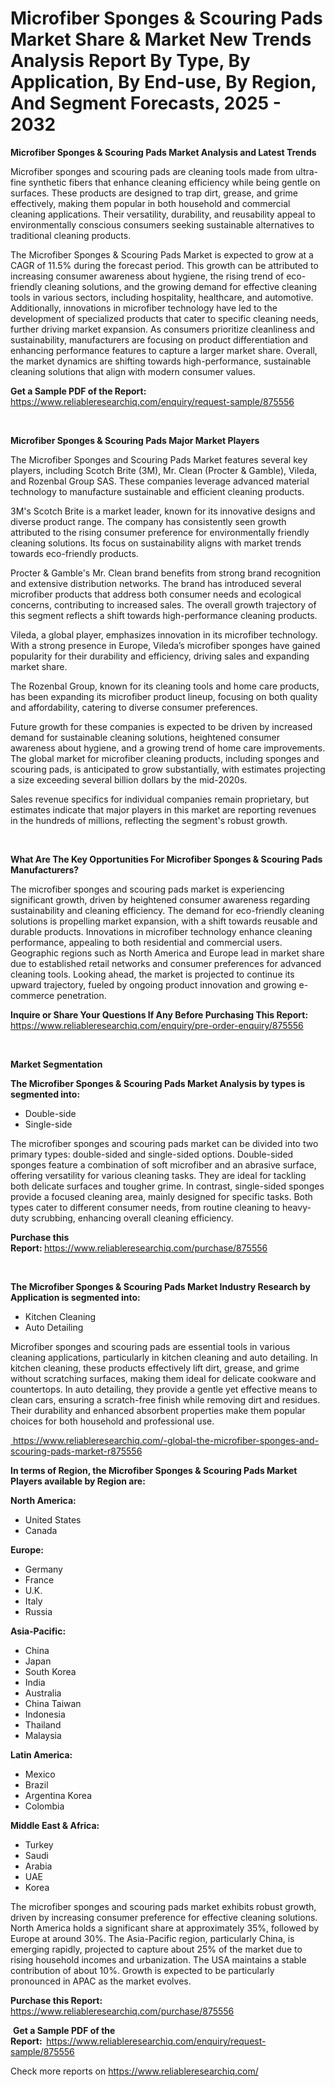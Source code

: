 <p><h1>Microfiber Sponges & Scouring Pads Market Share & Market New Trends Analysis Report By Type, By Application, By End-use, By Region, And Segment Forecasts, 2025 - 2032</h1></p><p><strong>Microfiber Sponges & Scouring Pads Market Analysis and Latest Trends</strong></p>
<p><p>Microfiber sponges and scouring pads are cleaning tools made from ultra-fine synthetic fibers that enhance cleaning efficiency while being gentle on surfaces. These products are designed to trap dirt, grease, and grime effectively, making them popular in both household and commercial cleaning applications. Their versatility, durability, and reusability appeal to environmentally conscious consumers seeking sustainable alternatives to traditional cleaning products.</p><p>The Microfiber Sponges & Scouring Pads Market is expected to grow at a CAGR of 11.5% during the forecast period. This growth can be attributed to increasing consumer awareness about hygiene, the rising trend of eco-friendly cleaning solutions, and the growing demand for effective cleaning tools in various sectors, including hospitality, healthcare, and automotive. Additionally, innovations in microfiber technology have led to the development of specialized products that cater to specific cleaning needs, further driving market expansion. As consumers prioritize cleanliness and sustainability, manufacturers are focusing on product differentiation and enhancing performance features to capture a larger market share. Overall, the market dynamics are shifting towards high-performance, sustainable cleaning solutions that align with modern consumer values.</p></p>
<p><strong>Get a Sample PDF of the Report:&nbsp;</strong> <a href="https://www.reliableresearchiq.com/enquiry/request-sample/875556?utm_campaign=2883&utm_medium=2&utm_source=Github&utm_content=ia&utm_term=21032025&utm_id=microfiber-sponges-scouring-pads">https://www.reliableresearchiq.com/enquiry/request-sample/875556</a></p>
<p>&nbsp;</p>
<p><strong>Microfiber Sponges & Scouring Pads Major Market Players</strong></p>
<p><p>The Microfiber Sponges and Scouring Pads Market features several key players, including Scotch Brite (3M), Mr. Clean (Procter & Gamble), Vileda, and Rozenbal Group SAS. These companies leverage advanced material technology to manufacture sustainable and efficient cleaning products. </p><p>3M's Scotch Brite is a market leader, known for its innovative designs and diverse product range. The company has consistently seen growth attributed to the rising consumer preference for environmentally friendly cleaning solutions. Its focus on sustainability aligns with market trends towards eco-friendly products.</p><p>Procter & Gamble's Mr. Clean brand benefits from strong brand recognition and extensive distribution networks. The brand has introduced several microfiber products that address both consumer needs and ecological concerns, contributing to increased sales. The overall growth trajectory of this segment reflects a shift towards high-performance cleaning products.</p><p>Vileda, a global player, emphasizes innovation in its microfiber technology. With a strong presence in Europe, Vileda’s microfiber sponges have gained popularity for their durability and efficiency, driving sales and expanding market share.</p><p>The Rozenbal Group, known for its cleaning tools and home care products, has been expanding its microfiber product lineup, focusing on both quality and affordability, catering to diverse consumer preferences.</p><p>Future growth for these companies is expected to be driven by increased demand for sustainable cleaning solutions, heightened consumer awareness about hygiene, and a growing trend of home care improvements. The global market for microfiber cleaning products, including sponges and scouring pads, is anticipated to grow substantially, with estimates projecting a size exceeding several billion dollars by the mid-2020s.</p><p>Sales revenue specifics for individual companies remain proprietary, but estimates indicate that major players in this market are reporting revenues in the hundreds of millions, reflecting the segment's robust growth.</p></p>
<p>&nbsp;</p>
<p><strong>What Are The Key Opportunities For Microfiber Sponges & Scouring Pads Manufacturers?</strong></p>
<p><p>The microfiber sponges and scouring pads market is experiencing significant growth, driven by heightened consumer awareness regarding sustainability and cleaning efficiency. The demand for eco-friendly cleaning solutions is propelling market expansion, with a shift towards reusable and durable products. Innovations in microfiber technology enhance cleaning performance, appealing to both residential and commercial users. Geographic regions such as North America and Europe lead in market share due to established retail networks and consumer preferences for advanced cleaning tools. Looking ahead, the market is projected to continue its upward trajectory, fueled by ongoing product innovation and growing e-commerce penetration.</p></p>
<p><strong>Inquire or Share Your Questions If Any Before Purchasing This Report:</strong> <a href="https://www.reliableresearchiq.com/enquiry/pre-order-enquiry/875556?utm_campaign=2883&utm_medium=2&utm_source=Github&utm_content=ia&utm_term=21032025&utm_id=microfiber-sponges-scouring-pads">https://www.reliableresearchiq.com/enquiry/pre-order-enquiry/875556</a></p>
<p>&nbsp;</p>
<p><strong>Market Segmentation</strong></p>
<p><strong>The Microfiber Sponges & Scouring Pads Market Analysis by types is segmented into:</strong></p>
<p><ul><li>Double-side</li><li>Single-side</li></ul></p>
<p><p>The microfiber sponges and scouring pads market can be divided into two primary types: double-sided and single-sided options. Double-sided sponges feature a combination of soft microfiber and an abrasive surface, offering versatility for various cleaning tasks. They are ideal for tackling both delicate surfaces and tougher grime. In contrast, single-sided sponges provide a focused cleaning area, mainly designed for specific tasks. Both types cater to different consumer needs, from routine cleaning to heavy-duty scrubbing, enhancing overall cleaning efficiency.</p></p>
<p><strong>Purchase this Report:&nbsp;</strong><a href="https://www.reliableresearchiq.com/purchase/875556?utm_campaign=2883&utm_medium=2&utm_source=Github&utm_content=ia&utm_term=21032025&utm_id=microfiber-sponges-scouring-pads">https://www.reliableresearchiq.com/purchase/875556</a></p>
<p>&nbsp;</p>
<p><strong>The Microfiber Sponges & Scouring Pads Market Industry Research by Application is segmented into:</strong></p>
<p><ul><li>Kitchen Cleaning</li><li>Auto Detailing</li></ul></p>
<p><p>Microfiber sponges and scouring pads are essential tools in various cleaning applications, particularly in kitchen cleaning and auto detailing. In kitchen cleaning, these products effectively lift dirt, grease, and grime without scratching surfaces, making them ideal for delicate cookware and countertops. In auto detailing, they provide a gentle yet effective means to clean cars, ensuring a scratch-free finish while removing dirt and residues. Their durability and enhanced absorbent properties make them popular choices for both household and professional use.</p></p>
<p><a href="https://www.reliableresearchiq.com/-global-the-microfiber-sponges-and-scouring-pads-market-r875556?utm_campaign=2883&utm_medium=2&utm_source=Github&utm_content=ia&utm_term=21032025&utm_id=microfiber-sponges-scouring-pads">&nbsp;https://www.reliableresearchiq.com/-global-the-microfiber-sponges-and-scouring-pads-market-r875556</a></p>
<p><strong>In terms of Region, the Microfiber Sponges & Scouring Pads Market Players available by Region are:</strong></p>
<p>
    <p> <strong> North America: </strong>
        <ul>
            <li>United States</li>
            <li>Canada</li>
        </ul>
        </p> 
    <p> <strong> Europe: </strong>
        <ul>
            <li>Germany</li>
            <li>France</li>
            <li>U.K.</li>
            <li>Italy</li>
            <li>Russia</li>
        </ul>
        </p> 
    <p> <strong> Asia-Pacific: </strong>
        <ul>
            <li>China</li>
            <li>Japan</li>
            <li>South Korea</li>
            <li>India</li>
            <li>Australia</li>
            <li>China Taiwan</li>
            <li>Indonesia</li>
            <li>Thailand</li>
            <li>Malaysia</li>
        </ul>
        </p> 
    <p> <strong> Latin America: </strong>
        <ul>
            <li>Mexico</li>
            <li>Brazil</li>
            <li>Argentina Korea</li>
            <li>Colombia</li>
        </ul>
        </p> 
    <p> <strong> Middle East & Africa: </strong>
        <ul>
            <li>Turkey</li>
            <li>Saudi</li>
            <li>Arabia</li>
            <li>UAE</li>
            <li>Korea</li>
        </ul>
    </p>
    </p>
<p><p>The microfiber sponges and scouring pads market exhibits robust growth, driven by increasing consumer preference for effective cleaning solutions. North America holds a significant share at approximately 35%, followed by Europe at around 30%. The Asia-Pacific region, particularly China, is emerging rapidly, projected to capture about 25% of the market due to rising household incomes and urbanization. The USA maintains a stable contribution of about 10%. Growth is expected to be particularly pronounced in APAC as the market evolves.</p></p>
<p><strong>Purchase this Report: </strong><a href="https://www.reliableresearchiq.com/purchase/875556?utm_campaign=2883&utm_medium=2&utm_source=Github&utm_content=ia&utm_term=21032025&utm_id=microfiber-sponges-scouring-pads">https://www.reliableresearchiq.com/purchase/875556</a></p>
<p>&nbsp;<strong>Get a Sample PDF of the Report:&nbsp;&nbsp;</strong><a href="https://www.reliableresearchiq.com/enquiry/request-sample/875556?utm_campaign=2883&utm_medium=2&utm_source=Github&utm_content=ia&utm_term=21032025&utm_id=microfiber-sponges-scouring-pads">https://www.reliableresearchiq.com/enquiry/request-sample/875556</a></p>
<p><strong></strong></p>
<p>Check more reports on <a href="https://www.reliableresearchiq.com/?utm_campaign=2883&utm_medium=2&utm_source=Github&utm_content=ia&utm_term=21032025&utm_id=microfiber-sponges-scouring-pads">https://www.reliableresearchiq.com/</a></p>